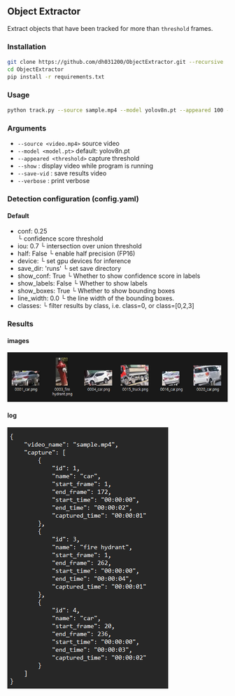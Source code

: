## Object Extractor
Extract objects that have been tracked for more than `threshold` frames.

### Installation

```bash
git clone https://github.com/dh031200/ObjectExtractor.git --recursive
cd ObjectExtractor
pip install -r requirements.txt
```

### Usage

```bash
python track.py --source sample.mp4 --model yolov8n.pt --appeared 100 --save-vid
```

### Arguments

* `--source <video.mp4>` source video
* `--model <model.pt>` default: yolov8n.pt
* `--appeared <threshold>` capture threshold
* `--show` : display video while program is running
* `--save-vid` : save results video
* `--verbose` : print verbose

### Detection configuration (config.yaml)
#### Default
* conf: 0.25   
  └ confidence score threshold
* iou: 0.7
  └ intersection over union threshold
* half: False
  └ enable half precision (FP16)
* device:
  └ set gpu devices for inference
* save_dir: 'runs'
  └ set save directory
* show_conf: True
  └ Whether to show confidence score in labels
* show_labels: False
  └ Whether to show labels
* show_boxes: True
  └ Whether to show bounding boxes
* line_width: 0.0
  └ the line width of the bounding boxes.
* classes:
  └ filter results by class, i.e. class=0, or class=[0,2,3]

### Results

#### images

![img_1.png](assets/img_1.png)

#### log

![img_2.png](assets/img_2.png)
